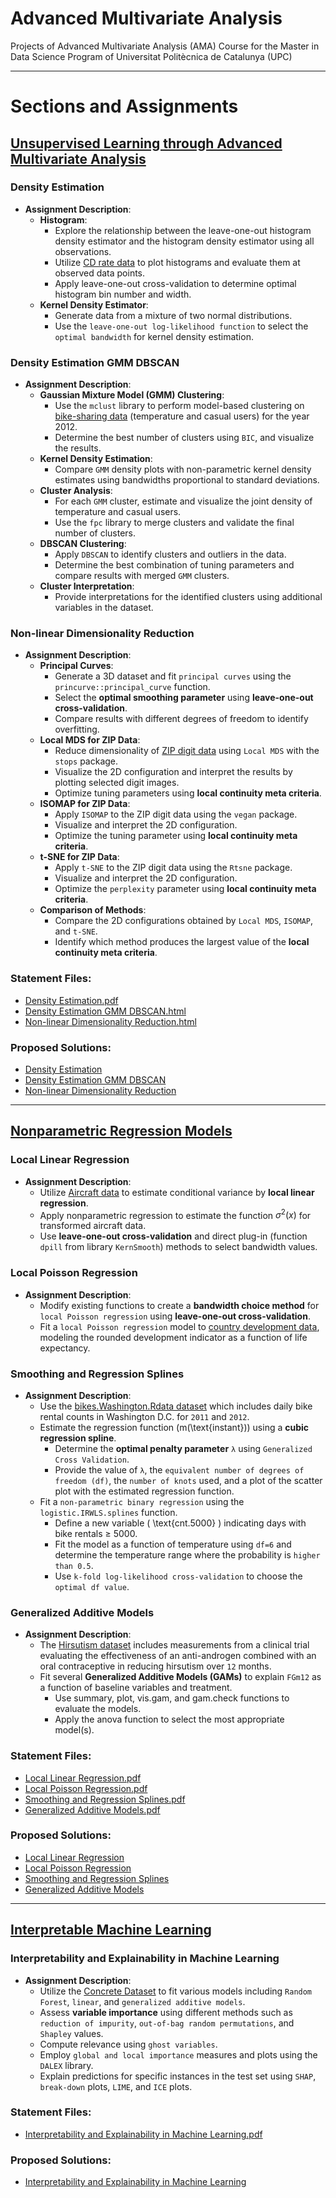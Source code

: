 # Advanced Multivariate Analysis
Projects of Advanced Multivariate Analysis (AMA) Course for the Master in Data Science Program of Universitat Politècnica de Catalunya (UPC)
***

# Sections and Assignments

## [Unsupervised Learning through Advanced Multivariate Analysis](./Unsupervised%20Learning%20through%20Advanced%20Multivariate%20Analysis/)
### Density Estimation
- **Assignment Description**:
  - **Histogram**:
    - Explore the relationship between the leave-one-out histogram density estimator and the histogram density estimator using all observations.
    - Utilize [CD rate data](./Unsupervised%20Learning%20through%20Advanced%20Multivariate%20Analysis/Density%20Estimation/cdrate.dat) to plot histograms and evaluate them at observed data points.
    - Apply leave-one-out cross-validation to determine optimal histogram bin number and width.
  - **Kernel Density Estimator**:
    - Generate data from a mixture of two normal distributions.
    - Use the `leave-one-out log-likelihood function` to select the `optimal bandwidth` for kernel density estimation.

### Density Estimation GMM DBSCAN
- **Assignment Description**:
  - **Gaussian Mixture Model (GMM) Clustering**:
    - Use the `mclust` library to perform model-based clustering on [bike-sharing data](./Unsupervised%20Learning%20through%20Advanced%20Multivariate%20Analysis/Density%20Estimation%20GMM%20DBSCAN/BikeDay.Rdata) (temperature and casual users) for the year 2012.
    - Determine the best number of clusters using `BIC`, and visualize the results.
  - **Kernel Density Estimation**:
    - Compare `GMM` density plots with non-parametric kernel density estimates using bandwidths proportional to standard deviations.
  - **Cluster Analysis**:
    - For each `GMM` cluster, estimate and visualize the joint density of temperature and casual users.
    - Use the `fpc` library to merge clusters and validate the final number of clusters.
  - **DBSCAN Clustering**:
    - Apply `DBSCAN` to identify clusters and outliers in the data.
    - Determine the best combination of tuning parameters and compare results with merged `GMM` clusters.
  - **Cluster Interpretation**:
    - Provide interpretations for the identified clusters using additional variables in the dataset.

### Non-linear Dimensionality Reduction
- **Assignment Description**:
  - **Principal Curves**:
    - Generate a 3D dataset and fit `principal curves` using the `princurve::principal_curve` function.
    - Select the **optimal smoothing parameter** using **leave-one-out cross-validation**.
    - Compare results with different degrees of freedom to identify overfitting.
  - **Local MDS for ZIP Data**:
    - Reduce dimensionality of [ZIP digit data](./Unsupervised%20Learning%20through%20Advanced%20Multivariate%20Analysis/Non-linear%20Dimensionality%20Reduction/zip.train) using `Local MDS` with the `stops` package.
    - Visualize the 2D configuration and interpret the results by plotting selected digit images.
    - Optimize tuning parameters using **local continuity meta criteria**.
  - **ISOMAP for ZIP Data**:
    - Apply `ISOMAP` to the ZIP digit data using the `vegan` package.
    - Visualize and interpret the 2D configuration.
    - Optimize the tuning parameter using **local continuity meta criteria**.
  - **t-SNE for ZIP Data**:
    - Apply `t-SNE` to the ZIP digit data using the `Rtsne` package.
    - Visualize and interpret the 2D configuration.
    - Optimize the `perplexity` parameter using **local continuity meta criteria**.
  - **Comparison of Methods**:
    - Compare the 2D configurations obtained by `Local MDS`, `ISOMAP`, and `t-SNE`.
    - Identify which method produces the largest value of the **local continuity meta criteria**.



### Statement Files:
- [Density Estimation.pdf](./Unsupervised%20Learning%20through%20Advanced%20Multivariate%20Analysis/Density%20Estimation/docs/Density%20estimation.pdf)
- [Density Estimation GMM DBSCAN.html](./Unsupervised%20Learning%20through%20Advanced%20Multivariate%20Analysis/Density%20Estimation%20GMM%20DBSCAN/docs/Density%20Estimation%20GMM%20DBSCAN.html)
- [Non-linear Dimensionality Reduction.html](./Unsupervised%20Learning%20through%20Advanced%20Multivariate%20Analysis/Non-linear%20Dimensionality%20Reduction/docs/Non-linear%20dimensionality%20reduction.html)

### Proposed Solutions:
- [Density Estimation](./Unsupervised%20Learning%20through%20Advanced%20Multivariate%20Analysis/Density%20Estimation/docs/density_estimation.pdf)
- [Density Estimation GMM DBSCAN](./Unsupervised%20Learning%20through%20Advanced%20Multivariate%20Analysis/Density%20Estimation%20GMM%20DBSCAN/clustering.html)
- [Non-linear Dimensionality Reduction](./Unsupervised%20Learning%20through%20Advanced%20Multivariate%20Analysis/Non-linear%20Dimensionality%20Reduction/docs/principalCurves.html)

***

## [Nonparametric Regression Models](./Nonparametric%20Regression%20Models/)
### Local Linear Regression
- **Assignment Description**:
  - Utilize [Aircraft data](https://vincentarelbundock.github.io/Rdatasets/doc/robustbase/aircraft.html) to estimate conditional variance by **local linear regression**.
  - Apply nonparametric regression to estimate the function $\sigma^2(x)$ for transformed aircraft data.
  - Use **leave-one-out cross-validation** and direct plug-in (function `dpill` from library `KernSmooth`) methods to select bandwidth values.

### Local Poisson Regression
- **Assignment Description**:
  - Modify existing functions to create a **bandwidth choice method** for `local Poisson regression` using **leave-one-out cross-validation**.
  - Fit a `local Poisson regression` model to [country development data](./Nonparametric%20Regression%20Models/Local%20Poisson%20Regression/HDI.2017.subset.csv), modeling the rounded development indicator as a function of life expectancy.

### Smoothing and Regression Splines
- **Assignment Description**:
  - Use the [bikes.Washington.Rdata dataset](./Nonparametric%20Regression%20Models/Smoothing%20and%20Regression%20Splines/bikes.Washington.Rdata) which includes daily bike rental counts in Washington D.C. for `2011` and `2012`.
  - Estimate the regression function \(m(\text{instant})\) using a **cubic regression spline**.
    - Determine the **optimal penalty parameter** `λ` using `Generalized Cross Validation`.
    - Provide the value of `λ`, the `equivalent number of degrees of freedom (df)`, the `number of knots` used, and a plot of the scatter plot with the estimated regression function.
  - Fit a `non-parametric binary regression` using the `logistic.IRWLS.splines` function.
    - Define a new variable \( \text{cnt.5000} \) indicating days with bike rentals ≥ 5000.
    - Fit the model as a function of temperature using `df=6` and determine the temperature range where the probability is `higher than 0.5`.
    - Use `k-fold log-likelihood cross-validation` to choose the `optimal df value`.

### Generalized Additive Models
- **Assignment Description**:
  - The [Hirsutism dataset](./Nonparametric%20Regression%20Models/Generalized%20Additive%20Models/hirsutism.dat) includes measurements from a clinical trial evaluating the effectiveness of an anti-androgen combined with an oral contraceptive in reducing hirsutism over `12` months.
  - Fit several **Generalized Additive Models (GAMs)** to explain `FGm12` as a function of baseline variables and treatment.
    - Use summary, plot, vis.gam, and gam.check functions to evaluate the models.
    - Apply the anova function to select the most appropriate model(s).


### Statement Files:
- [Local Linear Regression.pdf](./Nonparametric%20Regression%20Models/Local%20Linear%20Regression/docs/local%20linear%20regression.pdf)
- [Local Poisson Regression.pdf](./Nonparametric%20Regression%20Models/Local%20Poisson%20Regression/docs/Local%20Poisson%20regression.pdf)
- [Smoothing and Regression Splines.pdf](./Nonparametric%20Regression%20Models/Smoothing%20and%20Regression%20Splines/docs/Smoothing%20and%20regression%20splines.pdf)
- [Generalized Additive Models.pdf](./Nonparametric%20Regression%20Models/Generalized%20Additive%20Models/docs/Generalized%20Additive%20Models.pdf)

### Proposed Solutions:
- [Local Linear Regression](./Nonparametric%20Regression%20Models/Local%20Linear%20Regression/docs/local_linear_regres.html)
- [Local Poisson Regression](./Nonparametric%20Regression%20Models/Local%20Poisson%20Regression/docs/Assignment-Local-Poisson-regression.html)
- [Smoothing and Regression Splines](./Nonparametric%20Regression%20Models/Smoothing%20and%20Regression%20Splines/docs/Bikes-in-Washington.html)
- [Generalized Additive Models](./Nonparametric%20Regression%20Models/Generalized%20Additive%20Models/docs/Lab_hirsutism.html)

***

## [Interpretable Machine Learning](./Interpretable%20Machine%20Learning/)
### Interpretability and Explainability in Machine Learning
- **Assignment Description**:
  - Utilize the [Concrete Dataset](./Interpretable%20Machine%20Learning/Concrete_Data.xls) to fit various models including `Random Forest`, `linear`, and `generalized additive models`.
  - Assess **variable importance** using different methods such as `reduction of impurity`, `out-of-bag random permutations`, and `Shapley` values.
  - Compute relevance using `ghost variables`.
  - Employ `global and local importance` measures and plots using the `DALEX` library.
  - Explain predictions for specific instances in the test set using `SHAP`, `break-down` plots, `LIME`, and `ICE` plots.

### Statement Files:
- [Interpretability and Explainability in Machine Learning.pdf](./Interpretable%20Machine%20Learning/docs/Interpretability%20and%20Explainability%20in%20Machine%20Learning.pdf)

### Proposed Solutions:
- [Interpretability and Explainability in Machine Learning](./Interpretable%20Machine%20Learning/docs/Concrete.html)